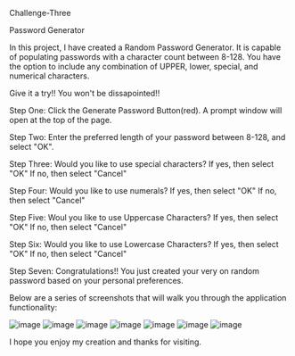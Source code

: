 Challenge-Three 

Password Generator

In this project, I have created a Random Password Generator.
It is capable of populating passwords with a character count between 8-128.
You have the option to include any combination of UPPER, lower, special, and numerical characters.

Give it a try!! You won't be dissapointed!!

Step One: Click the Generate Password Button(red).
  A prompt window will open at the top of the page.

Step Two: Enter the preferred length of your password between 8-128, and select "OK".

Step Three: Would you like to use special characters? 
  If yes, then select "OK"
  If no, then select "Cancel"
  
Step Four: Would you like to use numerals?
  If yes, then select "OK"
  If no, then select "Cancel"
  
Step Five: Woul you like to use Uppercase Characters?
  If yes, then select "OK"
  If no, then select "Cancel"
  
Step Six: Would you like to use Lowercase Characters?
  If yes, then select "OK"
  If no, then select "Cancel"
  
Step Seven: Congratulations!! You just created your very on random password based on your personal preferences.


Below are a series of screenshots that will walk you through the application functionality:

![image](https://user-images.githubusercontent.com/124073266/230485939-77427344-0900-43c9-918e-a3aa08129a85.png)
![image](https://user-images.githubusercontent.com/124073266/230486354-dee1170f-384c-4866-99c8-23fd3670d61b.png)
![image](https://user-images.githubusercontent.com/124073266/230486417-c1badf7a-d6d4-4f18-a5a3-14d326694bea.png)
![image](https://user-images.githubusercontent.com/124073266/230486482-b9bf117d-3ed7-4a34-853d-d9466d3c3748.png)
![image](https://user-images.githubusercontent.com/124073266/230486582-4a4223f8-f68b-46b8-a8a8-0a26f2040a4b.png)
![image](https://user-images.githubusercontent.com/124073266/230487374-3c9cef08-2030-4924-a930-7ca114177277.png)
![image](https://user-images.githubusercontent.com/124073266/230487509-e6c56b7c-1b23-4604-9c41-55338ccda514.png)

I hope you enjoy my creation and thanks for visiting.

